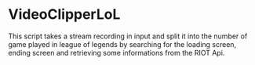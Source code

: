 # VideoClipperLoL

This script takes a stream recording in input and split it into the number of game played in league of legends by searching for the loading screen, ending screen and retrieving some informations from the RIOT Api.
